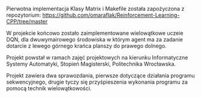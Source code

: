 Pierwotna implementacja Klasy Matrix i Makefile została zapożyczona z repozytorium:
https://github.com/omaraflak/Reinforcement-Learning-CPP/tree/master

W projekcie końcowo zostało zaimplementowane wielowątkowe uczeie DQN, dla dwuwymairowego środowiska w którym agent ma za zadanie dotarcie z lewego górnego krańca planszy do prawego dolnego.

Projekt powstał w ramach zajęć projektowych na kierunku Informatyczne Systemy Automatyki, Stopień Magisterski, Politechnika Wrocławska.

Projekt zawiera dwa sprawozdania, pierwsze dotyczące działania programu sekwencyjnego, drugie tyczy się przyśpieszenia wykonania programu za pomocą technik wielowątkowości.